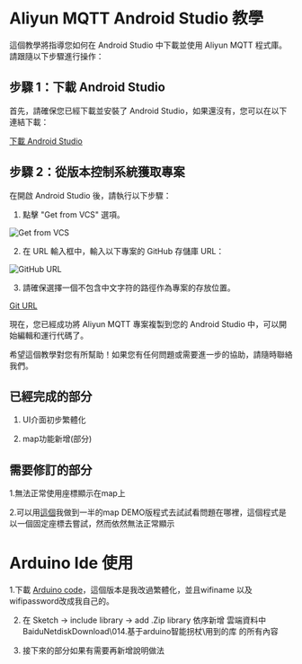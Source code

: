 # Aliyun MQTT Android Studio 教學

這個教學將指導您如何在 Android Studio 中下載並使用 Aliyun MQTT 程式庫。請跟隨以下步驟進行操作：

## 步驟 1：下載 Android Studio

首先，請確保您已經下載並安裝了 Android Studio，如果還沒有，您可以在以下連結下載：

[下載 Android Studio](https://developer.android.com/studio?hl=zh-tw)

## 步驟 2：從版本控制系統獲取專案

在開啟 Android Studio 後，請執行以下步驟：

1. 點擊 "Get from VCS" 選項。

![Get from VCS](https://github.com/lukeyu1025/aliyun_mqtt/assets/74660025/15b58c81-d1b4-47a9-b27f-77df2655558e)

2. 在 URL 輸入框中，輸入以下專案的 GitHub 存儲庫 URL：


![GitHub URL](https://github.com/lukeyu1025/aliyun_mqtt/assets/74660025/ebbf10c9-d719-473c-917e-2e2614e26ee5)

3. 請確保選擇一個不包含中文字符的路徑作為專案的存放位置。

[Git URL](https://github.com/lukeyu1025/aliyun_mqtt.git)

現在，您已經成功將 Aliyun MQTT 專案複製到您的 Android Studio 中，可以開始編輯和運行代碼了。

希望這個教學對您有所幫助！如果您有任何問題或需要進一步的協助，請隨時聯絡我們。

## 已經完成的部分

1. UI介面初步繁體化

2. map功能新增(部分)

## 需要修訂的部分

1.無法正常使用座標顯示在map上

2.可以用[這個](https://github.com/lukeyu1025/My_Application.git)我做到一半的map DEMO版程式去試試看問題在哪裡，這個程式是以一個固定座標去嘗試，然而依然無法正常顯示

# Arduino Ide 使用

1.下載 [Arduino code](https://github.com/lukeyu1025/grad_project_arduino.git)，這個版本是我改過繁體化，並且wifiname 以及 wifipassword改成我自己的。

2. 在 Sketch -> include library -> add .Zip library 依序新增 雲端資料中 BaiduNetdiskDownload\014.基于arduino智能拐杖\用到的库 的所有內容

3. 接下來的部分如果有需要再新增說明做法

